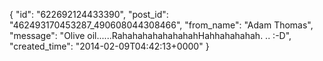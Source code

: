  {
   "id": "622692124433390",
   "post_id": "462493170453287_490608044308466",
   "from_name": "Adam Thomas",
   "message": "Olive oil......RahahahahahahahahHahhahahahah. .. :-D",
   "created_time": "2014-02-09T04:42:13+0000"
 }
